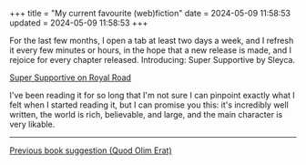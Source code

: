 +++
title = "My current favourite (web)fiction"
date = 2024-05-09 11:58:53
updated = 2024-05-09 11:58:53
+++

For the last few months,
I open a tab at least two days a week,
and I refresh it every few minutes or hours,
in the hope that a new release is made,
and I rejoice for every chapter released.
Introducing: Super Supportive by Sleyca.

[Super Supportive on Royal Road](https://www.royalroad.com/fiction/63759/super-supportive)

I've been reading it for so long
that I'm not sure I can pinpoint exactly what I felt
when I started reading it,
but I can promise you this:
it's incredibly well written,
the world is rich, believable, and large,
and the main character is very likable.

---

[Previous book suggestion (Quod Olim Erat)](@/elcy-cassandrian-scuu.md)

